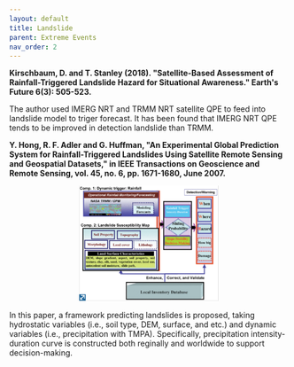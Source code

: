 ```yaml
---
layout: default
title: Landslide
parent: Extreme Events
nav_order: 2
---
```


__Kirschbaum, D. and T. Stanley (2018). "Satellite-Based Assessment of Rainfall-Triggered Landslide Hazard for Situational Awareness." Earth's Future 6(3): 505-523.__

The author used IMERG NRT and TRMM NRT satellite QPE to feed into landslide model to triger forecast. It has been found that
 IMERG NRT QPE tends to be improved in detection landslide than TRMM.

__Y. Hong, R. F. Adler and G. Huffman, "An Experimental Global Prediction System for Rainfall-Triggered Landslides Using Satellite Remote Sensing and Geospatial Datasets," in IEEE Transactions on Geoscience and Remote Sensing, vol. 45, no. 6, pp. 1671-1680, June 2007.__

<p align="center">
<img src="../../src/landslideFramework(Hong_et_al_2009).png" width="50%">
</p>

In this paper, a framework predicting landslides is proposed, taking hydrostatic variables (i.e., soil type, DEM, surface, and etc.) and
dynamic variables (i.e., precipitation with TMPA). Specifically, precipitation intensity-duration curve is constructed both reginally and worldwide
 to support decision-making.
